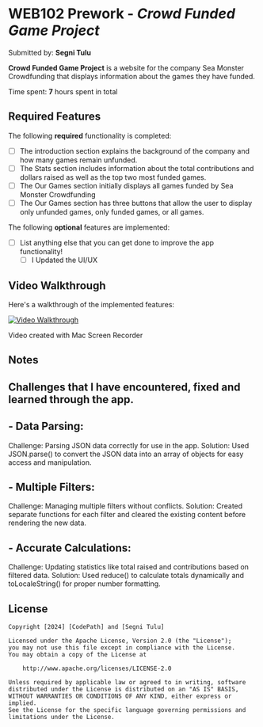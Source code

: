 # WEB102 Prework - *Crowd Funded Game Project*

Submitted by: **Segni Tulu**

**Crowd Funded Game Project** is a website for the company Sea Monster Crowdfunding that displays information about the games they have funded.

Time spent: **7** hours spent in total

## Required Features

The following **required** functionality is completed:

* [ ] The introduction section explains the background of the company and how many games remain unfunded.
* [ ] The Stats section includes information about the total contributions and dollars raised as well as the top two most funded games.
* [ ] The Our Games section initially displays all games funded by Sea Monster Crowdfunding
* [ ] The Our Games section has three buttons that allow the user to display only unfunded games, only funded games, or all games.

The following **optional** features are implemented:

* [ ] List anything else that you can get done to improve the app functionality!
    - [ ] I Updated the UI/UX

## Video Walkthrough

Here's a walkthrough of the implemented features:

[![Video Walkthrough](https://img.youtube.com/vi/15fM6RxgUYu-gmMrxGu4rLy10iTr4lYa3/0.jpg)](https://drive.google.com/file/d/15fM6RxgUYu-gmMrxGu4rLy10iTr4lYa3/view?usp=sharing)

Video created with Mac Screen Recorder

## Notes


## Challenges that I have encountered, fixed and learned through the app. 

## - Data Parsing:
Challenge: Parsing JSON data correctly for use in the app.
Solution: Used JSON.parse() to convert the JSON data into an array of objects for easy access and manipulation.

## - Multiple Filters:
Challenge: Managing multiple filters without conflicts.
Solution: Created separate functions for each filter and cleared the existing content before rendering the new data.

## - Accurate Calculations:
Challenge: Updating statistics like total raised and contributions based on filtered data.
Solution: Used reduce() to calculate totals dynamically and toLocaleString() for proper number formatting.

## License

    Copyright [2024] [CodePath] and [Segni Tulu]

    Licensed under the Apache License, Version 2.0 (the "License");
    you may not use this file except in compliance with the License.
    You may obtain a copy of the License at

        http://www.apache.org/licenses/LICENSE-2.0

    Unless required by applicable law or agreed to in writing, software
    distributed under the License is distributed on an "AS IS" BASIS,
    WITHOUT WARRANTIES OR CONDITIONS OF ANY KIND, either express or implied.
    See the License for the specific language governing permissions and
    limitations under the License.
